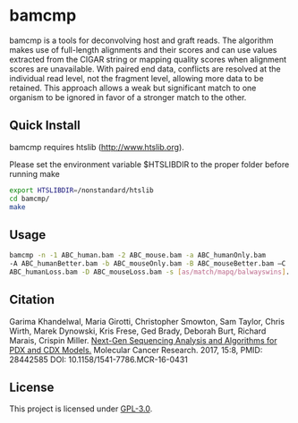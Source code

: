 # bamcmp
<div style="text-align: left">
bamcmp is a tools for deconvolving host and graft reads. The algorithm makes use of full-length alignments and their scores and can use values
extracted from the CIGAR string or mapping quality scores when
alignment scores are unavailable. With paired end data, conflicts are resolved at
the individual read level, not the fragment level, allowing more
data to be retained. This approach allows a weak but significant
match to one organism to be ignored in favor of a stronger match
to the other.
</div>

## Quick Install

bamcmp requires htslib (http://www.htslib.org).  

Please set the environment variable $HTSLIBDIR to the proper folder
before running make

``` bash
export HTSLIBDIR=/nonstandard/htslib
cd bamcmp/
make
```

## Usage

``` bash
bamcmp -n -1 ABC_human.bam -2 ABC_mouse.bam -a ABC_humanOnly.bam  
-A ABC_humanBetter.bam -b ABC_mouseOnly.bam -B ABC_mouseBetter.bam –C
ABC_humanLoss.bam -D ABC_mouseLoss.bam -s [as/match/mapq/balwayswins].
```


## Citation

Garima Khandelwal, Maria Girotti, Christopher Smowton, Sam Taylor, Chris Wirth, Marek Dynowski, Kris Frese, Ged Brady, Deborah Burt, Richard Marais, Crispin Miller.  <a href="http://mcr.aacrjournals.org/content/15/8/1012.long">Next-Gen Sequencing Analysis and Algorithms for PDX and CDX Models.</a> Molecular Cancer Research. 2017, 15:8, PMID: 28442585 DOI: 10.1158/1541-7786.MCR-16-0431

## License
This project is licensed under <a href="https://opensource.org/licenses/GPL-3.0">GPL-3.0</a>.
